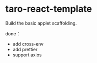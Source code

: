 # taro-react-template

Build the basic applet scaffolding.

done：

- add cross-env
- add prettier
- support axios
